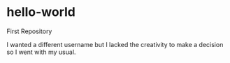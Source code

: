 # hello-world
First Repository

I wanted a different username but I lacked the creativity to make a decision so I went with my usual.
